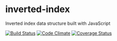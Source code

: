 # inverted-index
Inverted index data structure built with JavaScript

[![Build Status](https://travis-ci.org/andela-korjiewuru/inverted-index.svg?branch=development)](https://travis-ci.org/andela-korjiewuru/inverted-index)
[![Code Climate](https://codeclimate.com/github/andela-korjiewuru/inverted-index/badges/gpa.svg)](https://codeclimate.com/github/andela-korjiewuru/inverted-index)
[![Coverage Status](https://coveralls.io/repos/github/andela-korjiewuru/inverted-index/badge.svg?branch=development)](https://coveralls.io/github/andela-korjiewuru/inverted-index?branch=development)
